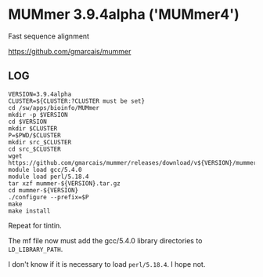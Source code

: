MUMmer 3.9.4alpha ('MUMmer4')
=============================

Fast sequence alignment

<https://github.com/gmarcais/mummer>

LOG
---

    VERSION=3.9.4alpha
    CLUSTER=${CLUSTER:?CLUSTER must be set}
    cd /sw/apps/bioinfo/MUMmer
    mkdir -p $VERSION
    cd $VERSION
    mkdir $CLUSTER
    P=$PWD/$CLUSTER
    mkdir src_$CLUSTER
    cd src_$CLUSTER
    wget https://github.com/gmarcais/mummer/releases/download/v${VERSION}/mummer-${VERSION}.tar.gz
    module load gcc/5.4.0
    module load perl/5.18.4
    tar xzf mummer-${VERSION}.tar.gz 
    cd mummer-${VERSION}
    ./configure --prefix=$P
    make
    make install

Repeat for tintin.

The mf file now must add the gcc/5.4.0 library directories to `LD_LIBRARY_PATH`.

I don't know if it is necessary to load `perl/5.18.4`.  I hope not.

